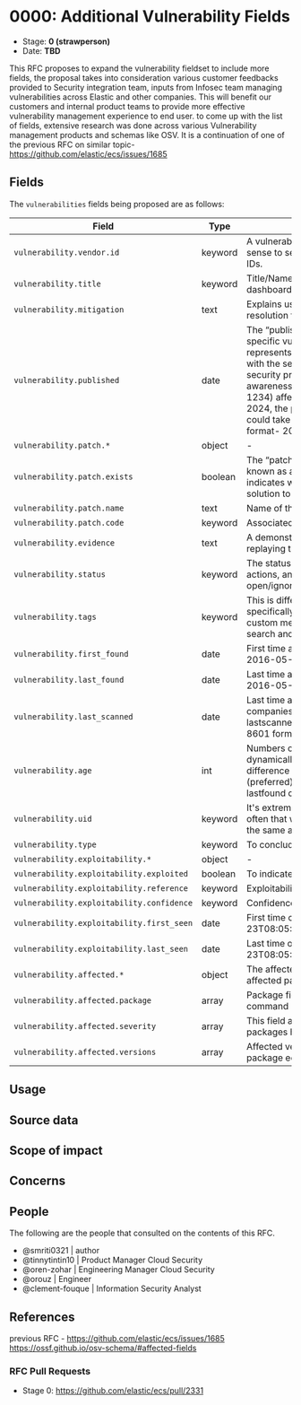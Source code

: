 # 0000: Additional Vulnerability Fields
<!-- Leave this ID at 0000. The ECS team will assign a unique, contiguous RFC number upon merging the initial stage of this RFC. -->

- Stage: **0 (strawperson)** <!-- Update to reflect target stage. See https://elastic.github.io/ecs/stages.html -->
- Date: **TBD** <!-- The ECS team sets this date at merge time. This is the date of the latest stage advancement. -->

<!--
As you work on your RFC, use the "Stage N" comments to guide you in what you should focus on, for the stage you're targeting.
Feel free to remove these comments as you go along.
-->

<!--
Stage 0: Provide a high level summary of the premise of these changes. Briefly describe the nature, purpose, and impact of the changes. ~2-5 sentences.
-->
This RFC proposes to expand the vulnerability fieldset to include more fields, the proposal takes into consideration various customer feedbacks provided to Security integration team, inputs from Infosec team managing vulnerabilities across Elastic and other companies. This will benefit our customers and internal product teams to provide more effective vulnerability management experience to end user. to come up with the list of fields, extensive research was done across various Vulnerability management products and schemas like OSV. It is a continuation of one of the previous RFC on similar topic- https://github.com/elastic/ecs/issues/1685

<!--
Stage 1: If the changes include field additions or modifications, please create a folder titled as the RFC number under rfcs/text/. This will be where proposed schema changes as standalone YAML files or extended example mappings and larger source documents will go as the RFC is iterated upon.
-->

<!--
Stage X: Provide a brief explanation of why the proposal is being marked as abandoned. This is useful context for anyone revisiting this proposal or considering similar changes later on.
-->

## Fields
The `vulnerabilities` fields being proposed are as follows:

| Field | Type | Description / Use Case |
| ----- | ---- | ---------------------- |
| `vulnerability.vendor.id` | keyword | A vulnerability doesn't have necessary a CVE associated with it. It makes sense to seperate vulnerability ID (like CVEs) to the vendor/detection IDs. |
| `vulnerability.title`	| keyword | Title/Name/Short Description for vulnerability, to be used in flyout and dashboards. |
| `vulnerability.mitigation` | text | Explains user how to fix or mitigate the problem, could be usefd to store resolution from the scanner vendor or document mitigation in place |
| `vulnerability.published`	| date | The “published” field indicates the date when information about a specific vulnerability was publicly disclosed or made available.It represents the moment when details about the vulnerability were shared with the security community, vendors, and the public.This field helps security professionals track the timeline of vulnerability awareness.Example value: If a critical vulnerability (e.g., CVE-2024-1234) affecting a widely used software is disclosed on February 1, 2024, the published date for that CVE would be 2024-02-01 or we could take the Date format similar to base field of @timestamp example format- 2016-05-23T08:05:34.853Z |
| `vulnerability.patch.*` | object | - |
| `vulnerability.patch.exists` | boolean | The “patch” field refers to whether a security fix or update (commonly known as a patch) is available to address the identified vulnerability. It indicates whether the software vendor or developer has released a solution to mitigate the vulnerability. |
| `vulnerability.patch.name` | text | Name of the patch |
| `vulnerability.patch.code` | keyword | Associated patch code for example ESA-2020-13 |
| `vulnerability.evidence` | text | A demonstration of the validity of a vulnerability claim, e.g. app.any.run replaying the exploitation of the vulnerability. |
| `vulnerability.status` | keyword | The status field helps security teams track vulnerabilities, prioritize actions, and communicate their progress effectively. Examples- open/ignored/patched/mitigated/false_positive/risk_accepted/reopened..|
| `vulnerability.tags` | keyword | This is different from cloud provider assigned resource tags, this is specifically for vulnerability. Vulnerability tags serve as a way to add custom metadata to vulnerabilities, enhancing their context and aiding in search and automation. |
| `vulnerability.first_found` | date | First time a vulnerability was found on the asset, in ISO 8601 format: 2016-05-23T08:05:34.853Z |
| `vulnerability.last_found` | date | Last time a vulnerability was found on the asset, in ISO 8601 format: 2016-05-23T08:05:34.853Z |
| `vulnerability.last_scanned` | date | Last time a scan was performed on the asset. It's important as some companies are scanning on a quarterly basis. If lastfound and lastscanned are close, it means it's still an active vulnerability, in ISO 8601 format: 2016-05-23T08:05:34.853Z|
| `vulnerability.age` | int | Numbers of days since the vulnerability is active. It should be dynamically calculated (runtime fields, ingest, ...). It could either be then difference between the lastfound date and the published date (preferred). It could also be the difference between the firstfound and lastfound dates. |
| `vulnerability.uid` | keyword | It's extremely important to be able to deduplicate different scans. It's often that we have different scanners showing the same vulnerability on the same asset. |
| `vulnerability.type` | keyword | To conclude if the vulnerability is confirmed or potential. |
| `vulnerability.exploitability.*` | object | - |
| `vulnerability.exploitability.exploited` | boolean | To indicate if the vulnerability has been exploited or not. |
| `vulnerability.exploitability.reference` | keyword | Exploitability databse for example CSA-KEV. |
| `vulnerability.exploitability.confidence` | keyword | Confidence measure the credibility of existence and exploitability. |
| `vulnerability.exploitability.first_seen` | date | First time of exploitability, in ISO 8601 format: 2016-05-23T08:05:34.853Z |
| `vulnerability.exploitability.last_seen` | date | Last time of exploitability, in ISO 8601 format: 2016-05-23T08:05:34.853Z |
| `vulnerability.affected.*` | object | The affected field is a JSON array containing objects that describes the affected package versions, meaning those that contain the vulnerability. |
| `vulnerability.affected.package` | array | Package field is a JSON object identifying the affected code library or command provided by the package. |
| `vulnerability.affected.severity` | array | This field applies to a specific package, in cases where affected packages have differing severities for the same vulnerability. |
| `vulnerability.affected.versions` | array | Affected version in whatever version syntax is used by the given package ecosystem. |


<!--
Stage 1: Describe at a high level how this change affects fields. Include new or updated yml field definitions for all of the essential fields in this draft. While not exhaustive, the fields documented here should be comprehensive enough to deeply evaluate the technical considerations of this change. The goal here is to validate the technical details for all essential fields and to provide a basis for adding experimental field definitions to the schema. Use GitHub code blocks with yml syntax formatting, and add them to the corresponding RFC folder.
-->

<!--
Stage 2: Add or update all remaining field definitions. The list should now be exhaustive. The goal here is to validate the technical details of all remaining fields and to provide a basis for releasing these field definitions as beta in the schema. Use GitHub code blocks with yml syntax formatting, and add them to the corresponding RFC folder.
-->

## Usage

<!--
Stage 1: Describe at a high-level how these field changes will be used in practice. Real world examples are encouraged. The goal here is to understand how people would leverage these fields to gain insights or solve problems. ~1-3 paragraphs.
-->

## Source data

<!--
Stage 1: Provide a high-level description of example sources of data. This does not yet need to be a concrete example of a source document, but instead can simply describe a potential source (e.g. nginx access log). This will ultimately be fleshed out to include literal source examples in a future stage. The goal here is to identify practical sources for these fields in the real world. ~1-3 sentences or unordered list.
-->

<!--
Stage 2: Included a real world example source document. Ideally this example comes from the source(s) identified in stage 1. If not, it should replace them. The goal here is to validate the utility of these field changes in the context of a real world example. Format with the source name as a ### header and the example document in a GitHub code block with json formatting, or if on the larger side, add them to the corresponding RFC folder.
-->

<!--
Stage 3: Add more real world example source documents so we have at least 2 total, but ideally 3. Format as described in stage 2.
-->

## Scope of impact

<!--
Stage 2: Identifies scope of impact of changes. Are breaking changes required? Should deprecation strategies be adopted? Will significant refactoring be involved? Break the impact down into:
 * Ingestion mechanisms (e.g. beats/logstash)
 * Usage mechanisms (e.g. Kibana applications, detections)
 * ECS project (e.g. docs, tooling)
The goal here is to research and understand the impact of these changes on users in the community and development teams across Elastic. 2-5 sentences each.
-->

## Concerns

<!--
Stage 1: Identify potential concerns, implementation challenges, or complexity. Spend some time on this. Play devil's advocate. Try to identify the sort of non-obvious challenges that tend to surface later. The goal here is to surface risks early, allow everyone the time to work through them, and ultimately document resolution for posterity's sake.
-->

<!--
Stage 2: Document new concerns or resolutions to previously listed concerns. It's not critical that all concerns have resolutions at this point, but it would be helpful if resolutions were taking shape for the most significant concerns.
-->

<!--
Stage 3: Document resolutions for all existing concerns. Any new concerns should be documented along with their resolution. The goal here is to eliminate risk of churn and instability by ensuring all concerns have been addressed.
-->

## People

The following are the people that consulted on the contents of this RFC.

* @smriti0321 | author
* @tinnytintin10 | Product Manager Cloud Security
* @oren-zohar | Engineering Manager Cloud Security
* @orouz | Engineer
* @clement-fouque | Information Security Analyst



## References

<!-- Insert any links appropriate to this RFC in this section. -->
previous RFC  - https://github.com/elastic/ecs/issues/1685
https://ossf.github.io/osv-schema/#affected-fields

### RFC Pull Requests

<!-- An RFC should link to the PRs for each of it stage advancements. -->

* Stage 0: https://github.com/elastic/ecs/pull/2331

<!--
* Stage 1: https://github.com/elastic/ecs/pull/NNN
...
-->
